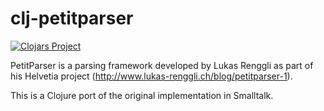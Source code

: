 # clj-petitparser

[![Clojars Project](https://img.shields.io/clojars/v/clj-petitparser.svg)](https://clojars.org/clj-petitparser)

PetitParser is a parsing framework developed by Lukas Renggli as part of his Helvetia project (http://www.lukas-renggli.ch/blog/petitparser-1).

This is a Clojure port of the original implementation in Smalltalk.
